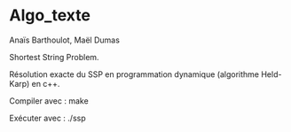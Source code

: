 # Algo_texte
Anaïs Barthoulot, Maël Dumas

Shortest String Problem.

Résolution exacte du SSP en programmation dynamique (algorithme Held-Karp) en c++.



Compiler avec : make 

Exécuter avec : ./ssp
